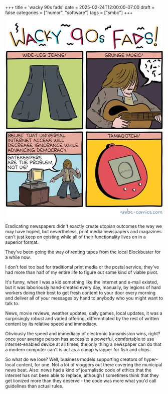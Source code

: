+++
title = 'wacky 90s fads'
date = 2025-02-24T12:00:00-07:00
draft = false
categories = ["humor", "software"]
tags = ["smbc"]
+++

![](./smbc.webp)

Eradicating newspapers didn't exactly create utopian outcomes the way we may have hoped, but nevertheless, print media newspapers and magazines can't just keep on existing while all of their functionality lives on in a superior format.

They've been going the way of renting tapes from the local Blockbuster for a while now.

I don't feel too bad for traditional print media or the postal service, they've had more than half of my entire life to figure out some kind of viable pivot.

It's funny, when I was a kid something like the internet and e-mail existed, but it was laboriously hand-created every day, manually, by legions of hard workers doing their best to get fresh content to your door every morning and deliver all of your messages by hand to anybody who you might want to talk to.

News, movie reviews, weather updates, daily games, local updates, it was a surprisingly robust and varied offering, differentiated by the rest of written content by its relative speed and immediacy.

Obviously the speed and immediacy of electronic transmission wins, right? once your average person has access to a powerful, comfortable to use internet-enabled device at all times, the only thing a newspaper can do that a modern computer can't is act as a cheap wrapper for fish and chips.

So what do we lose? Well, business models supporting creators of hyper-local content, for one. Not a lot of vloggers out there covering the municipal news beat. Also: news had a kind of journalistic code of ethics that the internet has not been able to replace, although I sometimes think that they get lionized more than they deserve - the code was more what you'd call guidelines than actual rules.